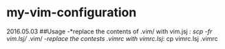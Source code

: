 # my-vim-configuration

2016.05.03
##Usage
-*replace the contents of .vim/ with vim.jsj *: scp -fr vim.lsj/* .vim/
-*replace the contests .vimrc with vimrc.lsj*: cp vimrc.lsj .vimrc
